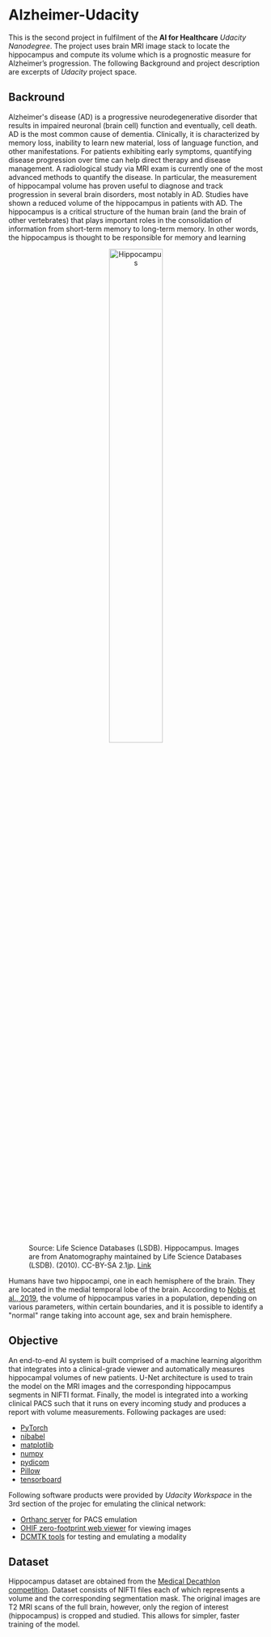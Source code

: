 # Alzheimer-Udacity
This is the second project in fulfilment of the **AI for Healthcare** *Udacity Nanodegree*. The project uses brain MRI image stack to locate the hippocampus and compute its volume which is a prognostic measure for Alzheimer’s progression. The following Background and project description are excerpts of *Udacity* project space.

## Backround
Alzheimer's disease (AD) is a progressive neurodegenerative disorder that results in impaired neuronal (brain cell) function and eventually, cell death. AD is the most common cause of dementia. Clinically, it is characterized by memory loss, inability to learn new material, loss of language function, and other manifestations.
For patients exhibiting early symptoms, quantifying disease progression over time can help direct therapy and disease management.
A radiological study via MRI exam is currently one of the most advanced methods to quantify the disease. In particular, the measurement of hippocampal volume has proven useful to diagnose and track progression in several brain disorders, most notably in AD. Studies have shown a reduced volume of the hippocampus in patients with AD.
The hippocampus is a critical structure of the human brain (and the brain of other vertebrates) that plays important roles in the consolidation of information from short-term memory to long-term memory. In other words, the hippocampus is thought to be responsible for memory and learning

<figure>
  <p align="center">
  <img
  src="https://upload.wikimedia.org/wikipedia/commons/f/ff/Hippocampus_small.gif" width="50%" height="50%"
  alt="Hippocampus">
  <figcaption>Source: Life Science Databases (LSDB). Hippocampus. Images are from Anatomography maintained by Life Science Databases (LSDB). (2010). CC-BY-SA 2.1jp. 
  <a href="https://commons.wikimedia.org/wiki/File:Hippocampus_small.gif">Link</a> </figcaption>
  </p>
</figure>

Humans have two hippocampi, one in each hemisphere of the brain. They are located in the medial temporal lobe of the brain. According to [Nobis et al., 2019](https://www.sciencedirect.com/science/article/pii/S2213158219302542), the volume of hippocampus varies in a population, depending on various parameters, within certain boundaries, and it is possible to identify a "normal" range taking into account age, sex and brain hemisphere.

## Objective
An end-to-end AI system is built comprised of a machine learning algorithm that integrates into a clinical-grade viewer and automatically measures hippocampal volumes of new patients.
U-Net architecture is used to train the model on the MRI images and the corresponding hippocampus segments in NIFTI format. Finally, the model is integrated into a working clinical PACS such that it runs on every incoming study and produces a report with volume measurements. Following packages are used:
* [PyTorch](https://pytorch.org/)
* [nibabel](https://nipy.org/nibabel/)
* [matplotlib](https://matplotlib.org/users/installing.html)
* [numpy](https://numpy.org/)
* [pydicom](https://pydicom.github.io/pydicom/stable/tutorials/installation.html)
* [Pillow](https://pillow.readthedocs.io/en/stable/installation.html)
* [tensorboard](https://pypi.org/project/tensorboard/)

Following software products were provided by *Udacity Workspace* in the 3rd section of the projec for emulating the clinical network:
*	[Orthanc server](https://www.orthanc-server.com/download.php) for PACS emulation
*	[OHIF zero-footprint web viewer](https://docs.ohif.org/development/getting-started.html) for viewing images
*	[DCMTK tools](https://dcmtk.org/) for testing and emulating a modality

## Dataset
Hippocampus dataset are obtained from the [Medical Decathlon competition](http://medicaldecathlon.com/). Dataset consists of NIFTI files each of which represents a volume and the corresponding segmentation mask. The original images are T2 MRI scans of the full brain, however, only the region of interest (hippocampus) is cropped and studied. This allows for simpler, faster training of the model.
